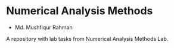 # Numerical Analysis Methods
- Md. Mushfiqur Rahman

A repository with lab tasks from Numerical Analysis Methods Lab.
